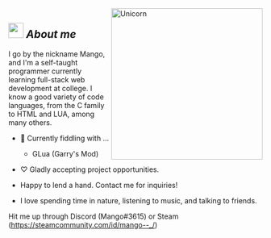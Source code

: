 <img align="right" width=300px alt="Unicorn" src="https://c.tenor.com/GN73MKBawZYAAAAi/busy-cute.gif" />

## <img src="https://media.giphy.com/media/LJvS5z4LWf08HVS2ca/giphy.gif" width="30px">&nbsp;***About me***

I go by the nickname Mango, and I'm a self-taught programmer currently learning full-stack web development at college. I know a good variety of code languages, from the C family to HTML and LUA, among many others.

- 🥭 Currently fiddling with ...
  - GLua (Garry's Mod)
   
- ♡ Gladly accepting project opportunities.
- Happy to lend a hand. Contact me for inquiries!<br>
- I love spending time in nature, listening to music, and talking to friends.

Hit me up through Discord (Mango#3615) or Steam (https://steamcommunity.com/id/mango--_/)

